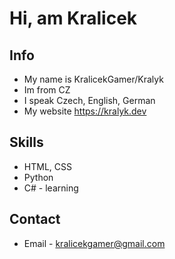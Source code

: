 # Hi, am Kralicek
## Info
- My name is KralicekGamer/Kralyk
- Im from CZ
- I speak Czech, English, German
- My website https://kralyk.dev

## Skills
- HTML, CSS
- Python
- C# - learning

## Contact
- Email - kralicekgamer@gmail.com
